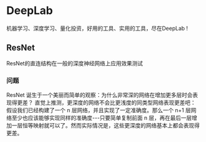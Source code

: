 DeepLab
=====
机器学习、深度学习、量化投资，好用的工具、实用的工具，尽在DeepLab ! 

ResNet
---------
ResNet的直连结构在一般的深度神经网络上应用效果测试

### 问题
ResNet 诞生于一个美丽而简单的观察：为什么非常深的网络在增加更多层时会表现得更差？
直觉上推测，更深度的网络不会比更浅度的同类型网络表现更差吧：
假设我们已经构建了一个 n 层网络，并且实现了一定准确度。那么一个 n+1 层网络至少也应该能够实现同样的准确度---只要简单复制前面 n 层，再在最后一层增加一层恒等映射就可以了。然而实际情况是，这些更深度的网络基本上都会表现得更差。
